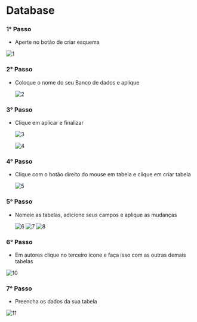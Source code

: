 # Database

### 1° Passo
  - Aperte no botão de criar esquema
    
![1](https://github.com/user-attachments/assets/b09cb9b8-fa09-4afc-8a56-a76bf61dd1eb)

### 2° Passo
  - Coloque o nome do seu Banco de dados e aplique

    ![2](https://github.com/user-attachments/assets/e93088b9-6147-48f8-a040-c64dc690a01d)

### 3° Passo 
  - Clique em aplicar e finalizar

    ![3](https://github.com/user-attachments/assets/f96d75cf-727b-438e-9d3d-1fbcc90a3666)

    ![4](https://github.com/user-attachments/assets/180c81c3-fb3c-4584-8a07-f15fe35521cf)

### 4° Passo
  - Clique com o botão direito do mouse em tabela e clique em criar tabela

    ![5](https://github.com/user-attachments/assets/44a9483c-d46e-4f6f-b0a5-a99e79491242)

### 5° Passo 
  - Nomeie as tabelas, adicione seus campos e aplique as mudanças

    ![6](https://github.com/user-attachments/assets/01dbd5f7-d0a2-4c1f-bb65-f502d4587994)
    ![7](https://github.com/user-attachments/assets/066a7b90-50f6-410f-a33a-50b51653842a)
    ![8](https://github.com/user-attachments/assets/631ad6d2-01eb-474d-b57d-9d14d391c550)

### 6° Passo
  - Em autores clique no terceiro ícone e faça isso com as outras demais tabelas

![10](https://github.com/user-attachments/assets/fa92e84a-4496-467a-a2d9-ff8b885eb912)


### 7° Passo
  - Preencha os dados da sua tabela

![11](https://github.com/user-attachments/assets/a4e5b076-bb2d-4b22-aa3d-6d75eeb7c121)
